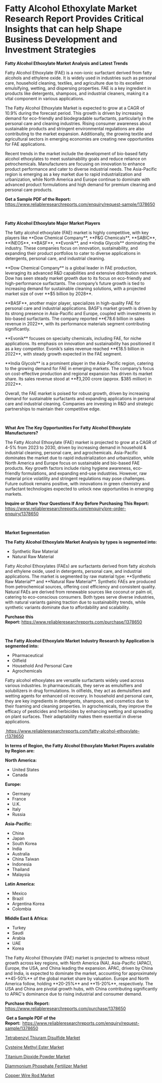 <p><h1>Fatty Alcohol Ethoxylate Market Research Report Provides Critical Insights that can help Shape Business Development and Investment Strategies</h1></p><p><strong>Fatty Alcohol Ethoxylate Market Analysis and Latest Trends</strong></p>
<p><p>Fatty Alcohol Ethoxylate (FAE) is a non-ionic surfactant derived from fatty alcohols and ethylene oxide. It is widely used in industries such as personal care, household cleaning, textiles, and agriculture due to its excellent emulsifying, wetting, and dispersing properties. FAE is a key ingredient in products like detergents, shampoos, and industrial cleaners, making it a vital component in various applications.</p><p>The Fatty Alcohol Ethoxylate Market is expected to grow at a CAGR of 10.9% during the forecast period. This growth is driven by increasing demand for eco-friendly and biodegradable surfactants, particularly in the personal care and cleaning industries. Rising consumer awareness about sustainable products and stringent environmental regulations are also contributing to the market expansion. Additionally, the growing textile and agricultural sectors in emerging economies are creating new opportunities for FAE applications.</p><p>Recent trends in the market include the development of bio-based fatty alcohol ethoxylates to meet sustainability goals and reduce reliance on petrochemicals. Manufacturers are focusing on innovation to enhance product performance and cater to diverse industrial needs. The Asia-Pacific region is emerging as a key market due to rapid industrialization and urbanization, while North America and Europe continue to dominate with advanced product formulations and high demand for premium cleaning and personal care products.</p></p>
<p><strong>Get a Sample PDF of the Report:&nbsp;</strong> <a href="https://www.reliableresearchreports.com/enquiry/request-sample/1378650?utm_campaign=38&utm_medium=2&utm_source=Github&utm_content=ia&utm_term=25012025&utm_id=fatty-alcohol-ethoxylate">https://www.reliableresearchreports.com/enquiry/request-sample/1378650</a></p>
<p>&nbsp;</p>
<p><strong>Fatty Alcohol Ethoxylate Major Market Players</strong></p>
<p><p>The fatty alcohol ethoxylate (FAE) market is highly competitive, with key players like **Dow Chemical Company**, **P&G Chemicals**, **SABIC**, **INEOS**, **BASF**, **Evonik**, and **India Glycols** dominating the industry. These companies focus on innovation, sustainability, and expanding their product portfolios to cater to diverse applications in detergents, personal care, and industrial cleaning.</p><p>**Dow Chemical Company** is a global leader in FAE production, leveraging its advanced R&D capabilities and extensive distribution network. Dow has seen steady market growth due to its focus on eco-friendly and high-performance surfactants. The company’s future growth is tied to increasing demand for sustainable cleaning solutions, with a projected market size of over **$5 billion by 2028**.</p><p>**BASF**, another major player, specializes in high-quality FAE for personal care and industrial applications. BASF’s market growth is driven by its strong presence in Asia-Pacific and Europe, coupled with investments in bio-based surfactants. The company reported **€78.6 billion in sales revenue in 2022**, with its performance materials segment contributing significantly.</p><p>**Evonik** focuses on specialty chemicals, including FAE, for niche applications. Its emphasis on innovation and sustainability has positioned it as a key competitor. Evonik’s sales revenue reached **€18.5 billion in 2022**, with steady growth expected in the FAE segment.</p><p>**India Glycols** is a prominent player in the Asia-Pacific region, catering to the growing demand for FAE in emerging markets. The company’s focus on cost-effective production and regional expansion has driven its market share. Its sales revenue stood at **₹3,200 crore (approx. $385 million) in 2022**.</p><p>Overall, the FAE market is poised for robust growth, driven by increasing demand for sustainable surfactants and expanding applications in personal care and industrial cleaning. Companies are investing in R&D and strategic partnerships to maintain their competitive edge.</p></p>
<p>&nbsp;</p>
<p><strong>What Are The Key Opportunities For Fatty Alcohol Ethoxylate Manufacturers?</strong></p>
<p><p>The Fatty Alcohol Ethoxylate (FAE) market is projected to grow at a CAGR of 4-5% from 2023 to 2030, driven by increasing demand in household & industrial cleaning, personal care, and agrochemicals. Asia-Pacific dominates the market due to rapid industrialization and urbanization, while North America and Europe focus on sustainable and bio-based FAE products. Key growth factors include rising hygiene awareness, eco-friendly formulations, and expanding end-use industries. However, raw material price volatility and stringent regulations may pose challenges. Future outlook remains positive, with innovations in green chemistry and surfactant technologies expected to unlock new opportunities in emerging markets.</p></p>
<p><strong>Inquire or Share Your Questions If Any Before Purchasing This Report:</strong> <a href="https://www.reliableresearchreports.com/enquiry/pre-order-enquiry/1378650?utm_campaign=38&utm_medium=2&utm_source=Github&utm_content=ia&utm_term=25012025&utm_id=fatty-alcohol-ethoxylate">https://www.reliableresearchreports.com/enquiry/pre-order-enquiry/1378650</a></p>
<p>&nbsp;</p>
<p><strong>Market Segmentation</strong></p>
<p><strong>The Fatty Alcohol Ethoxylate Market Analysis by types is segmented into:</strong></p>
<p><ul><li>Synthetic Raw Material</li><li>Natural Raw Material</li></ul></p>
<p><p>Fatty Alcohol Ethoxylates (FAEs) are surfactants derived from fatty alcohols and ethylene oxide, used in detergents, personal care, and industrial applications. The market is segmented by raw material type: **Synthetic Raw Material** and **Natural Raw Material**. Synthetic FAEs are produced from petrochemical sources, offering cost efficiency and consistent quality. Natural FAEs are derived from renewable sources like coconut or palm oil, catering to eco-conscious consumers. Both types serve diverse industries, with natural variants gaining traction due to sustainability trends, while synthetic variants dominate due to affordability and scalability.</p></p>
<p><strong>Purchase this Report:&nbsp;</strong><a href="https://www.reliableresearchreports.com/purchase/1378650?utm_campaign=38&utm_medium=2&utm_source=Github&utm_content=ia&utm_term=25012025&utm_id=fatty-alcohol-ethoxylate">https://www.reliableresearchreports.com/purchase/1378650</a></p>
<p>&nbsp;</p>
<p><strong>The Fatty Alcohol Ethoxylate Market Industry Research by Application is segmented into:</strong></p>
<p><ul><li>Pharmaceutical</li><li>Oilfield</li><li>Household And Personal Care</li><li>Agrochemicals</li></ul></p>
<p><p>Fatty alcohol ethoxylates are versatile surfactants widely used across various industries. In pharmaceuticals, they serve as emulsifiers and solubilizers in drug formulations. In oilfields, they act as demulsifiers and wetting agents for enhanced oil recovery. In household and personal care, they are key ingredients in detergents, shampoos, and cosmetics due to their foaming and cleaning properties. In agrochemicals, they improve the efficacy of pesticides and herbicides by enhancing wetting and spreading on plant surfaces. Their adaptability makes them essential in diverse applications.</p></p>
<p><a href="https://www.reliableresearchreports.com/fatty-alcohol-ethoxylate-r1378650?utm_campaign=38&utm_medium=2&utm_source=Github&utm_content=ia&utm_term=25012025&utm_id=fatty-alcohol-ethoxylate">&nbsp;https://www.reliableresearchreports.com/fatty-alcohol-ethoxylate-r1378650</a></p>
<p><strong>In terms of Region, the Fatty Alcohol Ethoxylate Market Players available by Region are:</strong></p>
<p>
    <p> <strong> North America: </strong>
        <ul>
            <li>United States</li>
            <li>Canada</li>
        </ul>
        </p> 
    <p> <strong> Europe: </strong>
        <ul>
            <li>Germany</li>
            <li>France</li>
            <li>U.K.</li>
            <li>Italy</li>
            <li>Russia</li>
        </ul>
        </p> 
    <p> <strong> Asia-Pacific: </strong>
        <ul>
            <li>China</li>
            <li>Japan</li>
            <li>South Korea</li>
            <li>India</li>
            <li>Australia</li>
            <li>China Taiwan</li>
            <li>Indonesia</li>
            <li>Thailand</li>
            <li>Malaysia</li>
        </ul>
        </p> 
    <p> <strong> Latin America: </strong>
        <ul>
            <li>Mexico</li>
            <li>Brazil</li>
            <li>Argentina Korea</li>
            <li>Colombia</li>
        </ul>
        </p> 
    <p> <strong> Middle East & Africa: </strong>
        <ul>
            <li>Turkey</li>
            <li>Saudi</li>
            <li>Arabia</li>
            <li>UAE</li>
            <li>Korea</li>
        </ul>
    </p>
    </p>
<p><p>The Fatty Alcohol Ethoxylate (FAE) market is projected to witness robust growth across key regions, with North America (NA), Asia-Pacific (APAC), Europe, the USA, and China leading the expansion. APAC, driven by China and India, is expected to dominate the market, accounting for approximately **45-50%** of the global market share by valuation. Europe and North America follow, holding **20-25%** and **15-20%**, respectively. The USA and China are pivotal growth hubs, with China contributing significantly to APAC's dominance due to rising industrial and consumer demand.</p></p>
<p><strong>Purchase this Report: </strong><a href="https://www.reliableresearchreports.com/purchase/1378650?utm_campaign=38&utm_medium=2&utm_source=Github&utm_content=ia&utm_term=25012025&utm_id=fatty-alcohol-ethoxylate">https://www.reliableresearchreports.com/purchase/1378650</a></p>
<p>&nbsp;<strong>Get a Sample PDF of the Report:&nbsp;&nbsp;</strong><a href="https://www.reliableresearchreports.com/enquiry/request-sample/1378650?utm_campaign=38&utm_medium=2&utm_source=Github&utm_content=ia&utm_term=25012025&utm_id=fatty-alcohol-ethoxylate">https://www.reliableresearchreports.com/enquiry/request-sample/1378650</a></p>
<p><strong></strong></p>
<p><p><a href="https://github.com/biomochaben4/Market-Research-Report-List-1/blob/main/tetrabenzyl-thiuram-disulfide-market.md?utm_campaign=38&utm_medium=2&utm_source=Github&utm_content=ia&utm_term=25012025&utm_id=fatty-alcohol-ethoxylate">Tetrabenzyl Thiuram Disulfide Market</a></p><p><a href="https://github.com/akaalahk/Market-Research-Report-List-1/blob/main/cysteine-methyl-ester-market.md?utm_campaign=38&utm_medium=2&utm_source=Github&utm_content=ia&utm_term=25012025&utm_id=fatty-alcohol-ethoxylate">Cysteine Methyl Ester Market</a></p><p><a href="https://github.com/agdonthisa/Market-Research-Report-List-1/blob/main/titanium-dioxide-powder-market.md?utm_campaign=38&utm_medium=2&utm_source=Github&utm_content=ia&utm_term=25012025&utm_id=fatty-alcohol-ethoxylate">Titanium Dioxide Powder Market</a></p><p><a href="https://github.com/jawelling7979/Market-Research-Report-List-1/blob/main/diammonium-phosphate-fertilizer-market.md?utm_campaign=38&utm_medium=2&utm_source=Github&utm_content=ia&utm_term=25012025&utm_id=fatty-alcohol-ethoxylate">Diammonium Phosphate Fertilizer Market</a></p><p><a href="https://github.com/penglatilles/Market-Research-Report-List-1/blob/main/copper-wire-rod-market.md?utm_campaign=38&utm_medium=2&utm_source=Github&utm_content=ia&utm_term=25012025&utm_id=fatty-alcohol-ethoxylate">Copper Wire Rod Market</a></p></p>